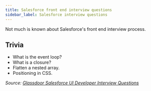 ```yaml
---
title: Salesforce front end interview questions
sidebar_label: Salesforce interview questions
---
```


Not much is known about Salesforce's front end interview process.

## Trivia

- What is the event loop?
- What is a closure?
- Flatten a nested array.
- Positioning in CSS.

_Source: [Glassdoor Salesforce UI Developer Interview Questions](https://www.glassdoor.sg/Interview/Salesforce-UI-Developer-Interview-Questions-EI_IE11159.0,10_KO11,23.htm)_
